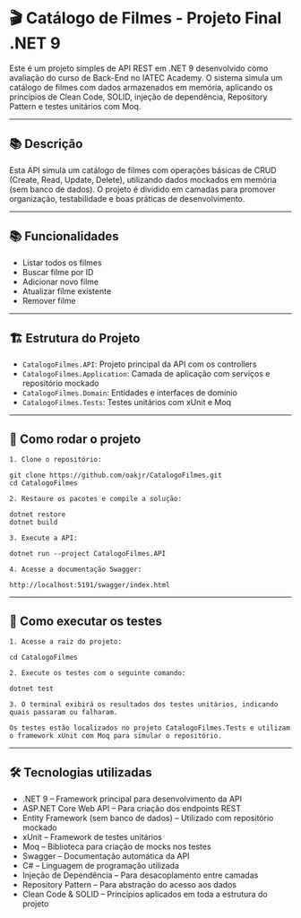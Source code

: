 # 🎬 Catálogo de Filmes - Projeto Final .NET 9

Este é um projeto simples de API REST em .NET 9 desenvolvido como avaliação do curso de Back-End no IATEC Academy. O sistema simula um catálogo de filmes com dados armazenados em memória, aplicando os princípios de Clean Code, SOLID, injeção de dependência, Repository Pattern e testes unitários com Moq.

---

## 📚 Descrição
Esta API simula um catálogo de filmes com operações básicas de CRUD (Create, Read, Update, Delete), utilizando dados mockados em memória (sem banco de dados). O projeto é dividido em camadas para promover organização, testabilidade e boas práticas de desenvolvimento.

---

## 📚 Funcionalidades

- Listar todos os filmes
- Buscar filme por ID
- Adicionar novo filme
- Atualizar filme existente
- Remover filme

---

## 🏗️ Estrutura do Projeto

- `CatalogoFilmes.API`: Projeto principal da API com os controllers
- `CatalogoFilmes.Application`: Camada de aplicação com serviços e repositório mockado
- `CatalogoFilmes.Domain`: Entidades e interfaces de domínio
- `CatalogoFilmes.Tests`: Testes unitários com xUnit e Moq

---

## 🚀 Como rodar o projeto

    1. Clone o repositório:

    git clone https://github.com/oakjr/CatalogoFilmes.git
    cd CatalogoFilmes

    2. Restaure os pacotes e compile a solução:

    dotnet restore
    dotnet build

    3. Execute a API:

    dotnet run --project CatalogoFilmes.API

    4. Acesse a documentação Swagger:

    http://localhost:5191/swagger/index.html

---

## 🧪 Como executar os testes

    1. Acesse a raiz do projeto:

    cd CatalogoFilmes

    2. Execute os testes com o seguinte comando:
    
    dotnet test

    3. O terminal exibirá os resultados dos testes unitários, indicando quais passaram ou falharam.

    Os testes estão localizados no projeto CatalogoFilmes.Tests e utilizam o framework xUnit com Moq para simular o repositório.

---

## 🛠️ Tecnologias utilizadas
- .NET 9 – Framework principal para desenvolvimento da API
- ASP.NET Core Web API – Para criação dos endpoints REST
- Entity Framework (sem banco de dados) – Utilizado com repositório mockado
- xUnit – Framework de testes unitários
- Moq – Biblioteca para criação de mocks nos testes
- Swagger – Documentação automática da API
- C# – Linguagem de programação utilizada
- Injeção de Dependência – Para desacoplamento entre camadas
- Repository Pattern – Para abstração do acesso aos dados
- Clean Code & SOLID – Princípios aplicados em toda a estrutura do projeto